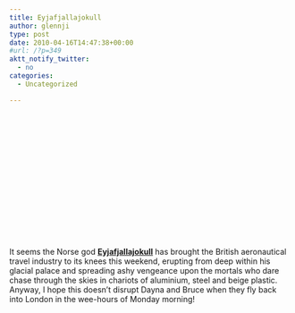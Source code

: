 ```yaml
---
title: Eyjafjallajokull
author: glennji
type: post
date: 2010-04-16T14:47:38+00:00
#url: /?p=349
aktt_notify_twitter:
  - no
categories:
  - Uncategorized

---
```

<p style="height: 226px; text-align: center;background-image: url(http://glennji.org/wp-content/uploads/2010/04/Rinjani_1994.jpg);">
  <p>
    It seems the Norse god <strong><a title="Wikipedia article" href="http://en.wikipedia.org/wiki/Eyjafjallaj%C3%B6kull" target="_blank" rel="noopener noreferrer">Eyjafjallajokull</a></strong> has brought the British aeronautical travel industry to its knees this weekend, erupting from deep within his glacial palace and spreading ashy vengeance upon the mortals who dare chase through the skies in chariots of aluminium, steel and beige plastic.<br /> Anyway, I hope this doesn&#8217;t disrupt Dayna and Bruce when they fly back into London in the wee-hours of Monday morning!
  </p>
